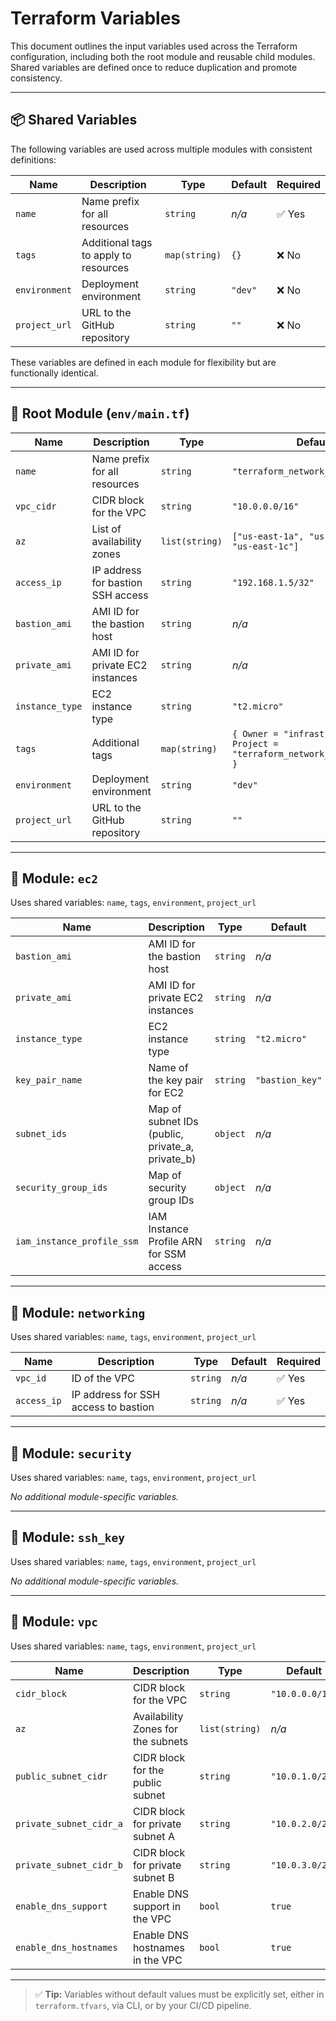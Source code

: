 # Terraform Variables

This document outlines the input variables used across the Terraform configuration, including both the root module and reusable child modules. Shared variables are defined once to reduce duplication and promote consistency.

---

## 📦 Shared Variables

The following variables are used across multiple modules with consistent definitions:

| Name          | Description                                | Type           | Default    | Required |
|---------------|--------------------------------------------|----------------|------------|----------|
| `name`        | Name prefix for all resources              | `string`       | _n/a_      | ✅ Yes   |
| `tags`        | Additional tags to apply to resources      | `map(string)`  | `{}`       | ❌ No    |
| `environment` | Deployment environment                     | `string`       | `"dev"`    | ❌ No    |
| `project_url` | URL to the GitHub repository               | `string`       | `""`       | ❌ No    |

These variables are defined in each module for flexibility but are functionally identical.

---

## 📁 Root Module (`env/main.tf`)

| Name           | Description                                  | Type           | Default                               | Required |
|----------------|----------------------------------------------|----------------|---------------------------------------|----------|
| `name`         | Name prefix for all resources                | `string`       | `"terraform_network_architecture"`    | ❌ No    |
| `vpc_cidr`     | CIDR block for the VPC                       | `string`       | `"10.0.0.0/16"`                        | ❌ No    |
| `az`           | List of availability zones                   | `list(string)` | `["us-east-1a", "us-east-1b", "us-east-1c"]` | ❌ No |
| `access_ip`    | IP address for bastion SSH access            | `string`       | `"192.168.1.5/32"`                    | ❌ No    |
| `bastion_ami`  | AMI ID for the bastion host                  | `string`       | _n/a_                                 | ✅ Yes   |
| `private_ami`  | AMI ID for private EC2 instances             | `string`       | _n/a_                                 | ✅ Yes   |
| `instance_type`| EC2 instance type                            | `string`       | `"t2.micro"`                          | ❌ No    |
| `tags`         | Additional tags                              | `map(string)`  | `{ Owner = "infrastructure-team", Project = "terraform_network_architecture" }` | ❌ No |
| `environment`  | Deployment environment                       | `string`       | `"dev"`                               | ❌ No    |
| `project_url`  | URL to the GitHub repository                 | `string`       | `""`                                  | ❌ No    |

---

## 🔹 Module: `ec2`

Uses shared variables: `name`, `tags`, `environment`, `project_url`

| Name                    | Description                                         | Type            | Default        | Required |
|-------------------------|-----------------------------------------------------|------------------|----------------|----------|
| `bastion_ami`          | AMI ID for the bastion host                          | `string`         | _n/a_          | ✅ Yes   |
| `private_ami`          | AMI ID for private EC2 instances                     | `string`         | _n/a_          | ✅ Yes   |
| `instance_type`        | EC2 instance type                                    | `string`         | `"t2.micro"`   | ❌ No    |
| `key_pair_name`        | Name of the key pair for EC2                         | `string`         | `"bastion_key"`| ❌ No    |
| `subnet_ids`           | Map of subnet IDs (public, private_a, private_b)     | `object`         | _n/a_          | ✅ Yes   |
| `security_group_ids`   | Map of security group IDs                            | `object`         | _n/a_          | ✅ Yes   |
| `iam_instance_profile_ssm` | IAM Instance Profile ARN for SSM access        | `string`         | _n/a_          | ✅ Yes   |

---

## 🔹 Module: `networking`

Uses shared variables: `name`, `tags`, `environment`, `project_url`

| Name        | Description                                | Type         | Default | Required |
|-------------|--------------------------------------------|--------------|---------|----------|
| `vpc_id`    | ID of the VPC                              | `string`     | _n/a_   | ✅ Yes   |
| `access_ip` | IP address for SSH access to bastion       | `string`     | _n/a_   | ✅ Yes   |

---

## 🔹 Module: `security`

Uses shared variables: `name`, `tags`, `environment`, `project_url`

_No additional module-specific variables._

---

## 🔹 Module: `ssh_key`

Uses shared variables: `name`, `tags`, `environment`, `project_url`

_No additional module-specific variables._

---

## 🔹 Module: `vpc`

Uses shared variables: `name`, `tags`, `environment`, `project_url`

| Name                     | Description                             | Type            | Default          | Required |
|--------------------------|-----------------------------------------|------------------|------------------|----------|
| `cidr_block`            | CIDR block for the VPC                   | `string`         | `"10.0.0.0/16"`  | ❌ No    |
| `az`                    | Availability Zones for the subnets       | `list(string)`   | _n/a_            | ✅ Yes   |
| `public_subnet_cidr`    | CIDR block for the public subnet         | `string`         | `"10.0.1.0/24"`  | ❌ No    |
| `private_subnet_cidr_a` | CIDR block for private subnet A          | `string`         | `"10.0.2.0/24"`  | ❌ No    |
| `private_subnet_cidr_b` | CIDR block for private subnet B          | `string`         | `"10.0.3.0/24"`  | ❌ No    |
| `enable_dns_support`    | Enable DNS support in the VPC            | `bool`           | `true`           | ❌ No    |
| `enable_dns_hostnames`  | Enable DNS hostnames in the VPC          | `bool`           | `true`           | ❌ No    |

---

> ✅ **Tip:** Variables without default values must be explicitly set, either in `terraform.tfvars`, via CLI, or by your CI/CD pipeline.
